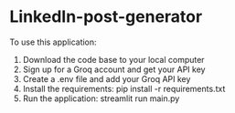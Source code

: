 # LinkedIn-post-generator

To use this application:

1. Download the code base to your local computer
2. Sign up for a Groq account and get your API key
3. Create a .env file and add your Groq API key
4. Install the requirements: pip install -r requirements.txt
5. Run the application: streamlit run main.py
